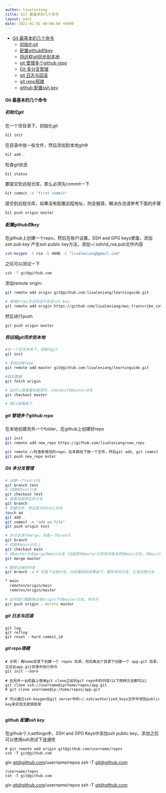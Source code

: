 ```yaml
---
author: liualexiang
title: Git 最基本的几个命令
layout: post
date: 2021-01-01 00:00:00 +0800
---
```




- [Git 最基本的几个命令](#git-最基本的几个命令)
  - [初始化git](#初始化git)
  - [配置github的key](#配置github的key)
  - [将远程git同步到本地](#将远程git同步到本地)
  - [git 管理多个github repo](#git-管理多个github-repo)
  - [Git 多分支管理](#git-多分支管理)
  - [git 日志与回滚](#git-日志与回滚)
  - [git repo搭建](#git-repo搭建)
  - [github 配置ssh key](#github-配置ssh-key)
#### Git 最基本的几个命令

##### 初始化git
在一个空目录下，初始化git

```bash
Git init
```

在目录中放一些文件，然后添加到本地git中

```bash
Git add .
```

检查git状态

``` bash
Git status
```

要提交到远程仓库，那么必须先commit一下

``` bash
Git commit -m "first commit"
```

提交到远程仓库，如果没有配置远程地址，则会报错，解决办法请参考下面的步骤

``` bash
Git push origin master
```

##### 配置github的key

在github上创建一个repo，然后在账户设置，SSH and GPG keys里面，添加 ssh pub key
产生ssh public key方法，添加~/.ssh/id_rsa.pub文件内容

``` bash
ssh-keygen -t rsa -b 4096 -C "liualexiang@gmail.com"
```

之后可以测试一下

``` bash
ssh -T git@github.com
```

添加remote origin:
``` bash
git remote add origin git@github.com:liualexiang/learninguide.git

# 使用https方式的话不会走ssh key。
git remote add origin https://github.com/liualexiang/aws_transcribe_catpions/ 
```

然后进行push

```  bash
git push origin master
```

##### 将远程git同步到本地
```bash
#在一个空文件夹下，初始化git
git init

# 添加远程repo
git remote add master git@github.com:liualexiang/learninguide.git

#取回数据
git fetch origin

# 此时ls直接看到是空的，checkout到master分支
git checkout master

# 再ls就看到了

```


##### git 管理多个github repo
在本地创建另外一个folder，在github上创建好repo
```bash
git init
git remote add new_repo https://github.com/liualexiang/new_repo

git remote //检查新增加的repo，在本路径下放一个文件，然后git add, git commit -m "ss"
git push new_repo mster
```


##### Git 多分支管理
```bash
# 创建一个test分支
git branch test
# 切换到test分支
git checkout test
# 查看当前所在的分支
git branch
# 创建文件，然后提交到test分支
touch aa
git add .
git commit -m "add aa file"
git push origin test

# 对分支进行merge，先看一下branch
git branch
# 切换到main分支上
git checkout main
# 将master分支merge到main分支（也就是将master分支的内容复制到main分支，将main分支作为汇总）
git merge master

# 删除远程的分支
git branch -a # 先看下远程分支，比如看到的结果如下，既有本地分支，又有远程分支

* main
  remotes/origin/main
  remotes/origin/master
  
# 此时我们要删除远程origin下的master分支，命令为 
git push origin --delete master
```

##### git 日志与回滚
```
git log
git reflog
git reset --hard commit_id
```

##### git repo搭建
```
# 示例：再home目录下创建一个 repos 目录，然后再这个目录下创建一个 app.git 目录，之后在app.git目录中执行命令
git init --bare

# 在另外一台机器上使用git clone之前的git repo中的内容(以下两种方法都可以)
git clone ssh://username@ip/home/repos/app.git
# git clone username@ip:/home/repos/app.git

# 可以通过ssh-keygen在git server中的~/.ssh/authorized_keys文件中添加public key来实现无密钥登录


```


##### github 配置ssh key
在github个人settings中，SSH and GPG Keys中添加ssh public key，添加之后可以使用ssh测试下连通性

```
# git remote add origin git@github.com/username/repos
ssh -T git@github.com

```
gin git@github.com/username/repos
ssh -T git@github.com

```
/username/repos
ssh -T git@github.com

```
gin git@github.com/username/repos
ssh -T git@github.com

```
